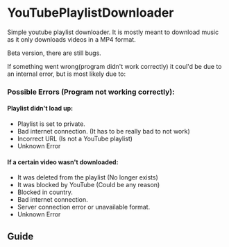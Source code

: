# YouTubePlaylistDownloader
Simple youtube playlist downloader. 
It is mostly meant to download music as it only downloads videos in a MP4 format.

Beta version, there are still bugs.

If something went wrong(program didn't work correctly) it coul'd be due to an internal error, but is most likely due to:

### Possible Errors (Program not working correctly):
#### Playlist didn't load up:
- Playlist is set to private.
- Bad internet connection. (It has to be really bad to not work)
- Incorrect URL (Is not a YouTube playlist)
- Unknown Error 

#### If a certain video wasn't downloaded:
- It was deleted from the playlist (No longer exists)
- It was blocked by YouTube (Could be any reason)
- Blocked in country.
- Bad internet connection.
- Server connection error or unavailable format.
- Unknown Error


## Guide

